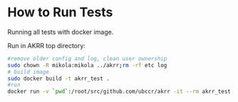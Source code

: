# How to Run Tests

Running all tests with docker image.

Run in AKRR top directory:

```bash
#remove older config and log, clean user ownership
sudo chown -R mikola:mikola ../akrr;rm -rf etc log
# build image
sudo docker build -t akrr_test .
#run
docker run -v `pwd`:/root/src/github.com/ubccr/akrr -it --rm akrr_test
```